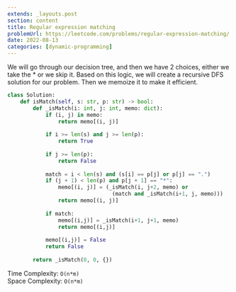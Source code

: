 ```yaml
---
extends: _layouts.post
section: content
title: Regular expression matching
problemUrl: https://leetcode.com/problems/regular-expression-matching/
date: 2022-08-13
categories: [dynamic-programming]
---
```


We will go through our decision tree, and then we have 2 choices, either we take the * or we skip it. Based on this logic, we will create a recursive DFS solution for our problem. Then we memoize it to make it efficient.

```python
class Solution:
    def isMatch(self, s: str, p: str) -> bool:
        def _isMatch(i: int, j: int, memo: dict):
            if (i, j) in memo:
                return memo[(i, j)]
            
            if i >= len(s) and j >= len(p):
                return True
            
            if j >= len(p):
                return False
            
            match = i < len(s) and (s[i] == p[j] or p[j] == ".")
            if (j + 1) < len(p) and p[j + 1] == "*":
                memo[(i, j)] = (_isMatch(i, j+2, memo) or                   # dont use *
                                 (match and _isMatch(i+1, j, memo)))        # use *
                return memo[(i, j)]
            
            if match:
                memo[(i,j)] = _isMatch(i+1, j+1, memo)
                return memo[(i,j)]
            
            memo[(i,j)] = False
            return False
        
        return _isMatch(0, 0, {})
```

Time Complexity: `O(n*m)` <br/>
Space Complexity: `O(n*m)`
